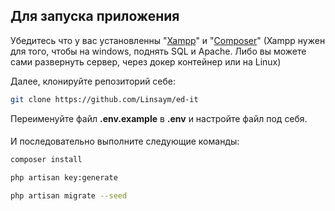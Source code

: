 ## Для запуска приложения

Убедитесь что у вас установленны "<a href="https://www.apachefriends.org/">Xampp</a>"
и "<a href="https://getcomposer.org/">Composer</a>"
(Xampp нужен для того, чтобы на windows, поднять SQL и Apache. Либо вы можете сами развернуть сервер, через докер
контейнер или на Linux)

Далее, клонируйте репозиторий себе:

```sh
git clone https://github.com/Linsaym/ed-it
```

Переименуйте файл <strong>.env.example</strong> в <strong>.env</strong> и настройте файл под себя.

####

И последовательно выполните следующие команды:

```sh
composer install
```

```sh
php artisan key:generate
```

```sh
php artisan migrate --seed
```
